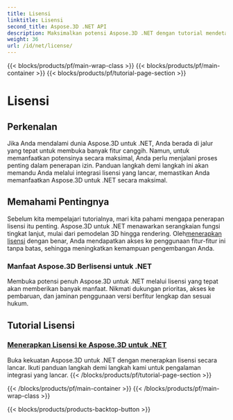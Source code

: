 ```yaml
---
title: Lisensi
linktitle: Lisensi
second_title: Aspose.3D .NET API
description: Maksimalkan potensi Aspose.3D .NET dengan tutorial mendetail kami tentang penerapan lisensi. Pastikan proses integrasi lancar dan buka fitur-fitur canggihnya.
weight: 36
url: /id/net/license/
---
```


{{< blocks/products/pf/main-wrap-class >}}
{{< blocks/products/pf/main-container >}}
{{< blocks/products/pf/tutorial-page-section >}}

# Lisensi

## Perkenalan

Jika Anda mendalami dunia Aspose.3D untuk .NET, Anda berada di jalur yang tepat untuk membuka banyak fitur canggih. Namun, untuk memanfaatkan potensinya secara maksimal, Anda perlu menjalani proses penting dalam penerapan izin. Panduan langkah demi langkah ini akan memandu Anda melalui integrasi lisensi yang lancar, memastikan Anda memanfaatkan Aspose.3D untuk .NET secara maksimal.

## Memahami Pentingnya

 Sebelum kita mempelajari tutorialnya, mari kita pahami mengapa penerapan lisensi itu penting. Aspose.3D untuk .NET menawarkan serangkaian fungsi tingkat lanjut, mulai dari pemodelan 3D hingga rendering. Oleh[menerapkan lisensi](./apply-license/) dengan benar, Anda mendapatkan akses ke penggunaan fitur-fitur ini tanpa batas, sehingga meningkatkan kemampuan pengembangan Anda.

### Manfaat Aspose.3D Berlisensi untuk .NET

Membuka potensi penuh Aspose.3D untuk .NET melalui lisensi yang tepat akan memberikan banyak manfaat. Nikmati dukungan prioritas, akses ke pembaruan, dan jaminan penggunaan versi berfitur lengkap dan sesuai hukum.

## Tutorial Lisensi
### [Menerapkan Lisensi ke Aspose.3D untuk .NET](./apply-license/)
Buka kekuatan Aspose.3D untuk .NET dengan menerapkan lisensi secara lancar. Ikuti panduan langkah demi langkah kami untuk pengalaman integrasi yang lancar.
{{< /blocks/products/pf/tutorial-page-section >}}

{{< /blocks/products/pf/main-container >}}
{{< /blocks/products/pf/main-wrap-class >}}

{{< blocks/products/products-backtop-button >}}
